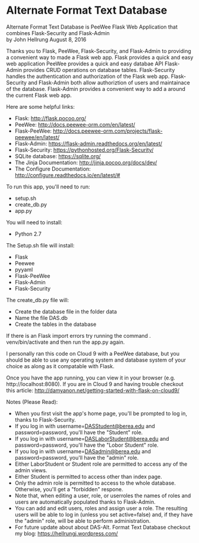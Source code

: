 # Alternate Format Text Database
Alternate Format Text Database is PeeWee Flask Web Application that combines Flask-Security and Flask-Admin  
by John Hellrung
August 8, 2016

Thanks you to Flask, PeeWee, Flask-Security, and Flask-Admin to providing a convenient way to made a Flask web app.
Flask provides a quick and easy web application
PeeWee provides a quick and easy databae API
Flask-Admin provides CRUD operations on database tables. 
Flask-Security handles the authentication and authorization of the Flask web app.
Flask-Security and Flask-Admin both allow authoriztion of users and maintainace of the database. 
Flask-Admin provides a convenient way to add a  around the current Flask web app.  

Here are some helpful links:
- Flask: http://flask.pocoo.org/
- PeeWee: http://docs.peewee-orm.com/en/latest/
- Flask-PeeWee: http://docs.peewee-orm.com/projects/flask-peewee/en/latest/
- Flask-Admin: https://flask-admin.readthedocs.org/en/latest/
- Flask-Security: https://pythonhosted.org/Flask-Security/
- SQLite database: https://sqlite.org/
- The Jinja Documentation: http://jinja.pocoo.org/docs/dev/
- The Configure Documentation: http://configure.readthedocs.io/en/latest/#

To run this app, you'll need to run:
- setup.sh  
- create_db.py
- app.py

You will need to install:
-  Python 2.7

The Setup.sh file will install:
- Flask
- Peewee
- pyyaml
- Flask-PeeWee
- Flask-Admin
- Flask-Security

The create_db.py file will:
- Create the database file in the folder data
- Name the file DAS.db
- Create the tables in the database

If there is an Flask import errors try running the command . venv/bin/activate and then run the app.py again.  

I personally ran this code on Cloud 9 with a PeeWee database, but you should be able to use any operating system and database system of your choice as along as it compatable with Flask.

Once you have the app running, you can view it in your browser (e.g. http://localhost:8080).
If you are in Cloud 9 and having trouble checkout this article: http://damyanon.net/getting-started-with-flask-on-cloud9/ 

Notes (Please Read):
- When you first visit the app's home page, you'll be prompted to log in, thanks to
Flask-Security.
- If you log in with username=DASStudent@berea.edu and password=password, you'll have the
"Student" role.
- If you log in with username=DASLaborStudent@berea.edu and password=password, you'll have the
"Lobor Student" role.
- If you log in with username=DASadmin@berea.edu and password=password, you'll have the "admin"
role.
- Either LaborStudent or Student role are permitted to access any of the admin views.
- Either Student is permitted to access other than index page. 
- Only the admin role is permitted to access to the whole database. Otherwise, you'll get a "forbidden" respone.
- Note that, when editing a user, role, or userroles the names of roles and users are automatically populated thanks to
Flask-Admin.
- You can add and edit users, roles and assign user a role. The resulting users will be able to log in (unless you
set active=false) and, if they have the "admin" role, will be able to perform administration.
- For future update about about DAS-Alt. Format Text Database checkout my blog: https://hellrungj.wordpress.com/

